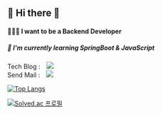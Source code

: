 <h2> 🌱 Hi there 👋 </h2>
<h4>🧑🏻‍💻 I want to be a Backend Developer </h4>
<h5>🌱 I'm currently learning SpringBoot & JavaScript</h5>

<!-- About me : notion -->
Tech Blog : <a href="https://velog.io/@hyojhand" target="_blank">
    <img 
        src="http://img.shields.io/badge/-Velog-00ff80?style=flat&logo=Vector Logo Zone&link=https://velog.io/@hyojhand"
        style="height : auto; margin-left : 10px; margin-right : 10px;"/>
</a>
<br/>
Send Mail : <a href="mailto:sonjw5128@gmail.com">
    <img src="https://img.shields.io/badge/Gmail-d14836?style=flat-square&logo=Gmail&logoColor=white&link=mailto:sonjw5128@gmail.com"
         style="height : auto; margin-left : 10px; margin-right : 10px;"/>
</a>

<!--
<a href="https://www.instagram.com/hyojhand/">
    <img 
        src="http://img.shields.io/badge/-Instagram-cc99ff?style=flat&logo=Instagram&link=https://www.instagram.com/hyojhand/"
        style="height : auto; margin-left : 10px; margin-right : 10px;"/>
</a>


![hyojhand's GitHub stats](https://github-readme-stats.vercel.app/api?username=hyojhand&show_icons=true&theme=vue)
 -->

[![Top Langs](https://github-readme-stats.vercel.app/api/top-langs/?username=hyojhand&layout=compact&theme=vue&langs_count=4)](https://github.com/anuraghazra/github-readme-stats)


[![Solved.ac 프로필](http://mazassumnida.wtf/api/v2/generate_badge?boj=hyojhand)](https://solved.ac/hyojhand)


<!--
- 🔭 I’m currently working on ...
- 🌱 I’m currently learning ...
- 👯 I’m looking to collaborate on ...
- 🤔 I’m looking for help with ...
- 💬 Ask me about ...
- 📫 How to reach me: ...
- 😄 Pronouns: ...
- ⚡ Fun fact: ...
-->
